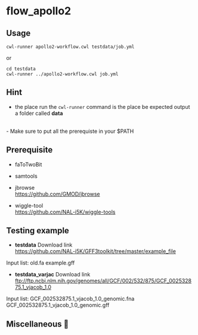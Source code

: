 # flow_apollo2
## Usage
```
cwl-runner apollo2-workflow.cwl testdata/job.yml
```
or
```
cd testdata
cwl-runner ../apollo2-workflow.cwl job.yml
```

## Hint
- the place run the ```cwl-runner``` command is the place be expected output a folder called **data**
<br>
- Make sure to put all the prerequiste in your $PATH

## Prerequisite
- faToTwoBit

- samtools

- jbrowse  
https://github.com/GMOD/jbrowse

- wiggle-tool  
https://github.com/NAL-i5K/wiggle-tools

## Testing example
- **testdata** 
Download link  
https://github.com/NAL-i5K/GFF3toolkit/tree/master/example_file

Input list: 
old.fa
example.gff
<br>

- **testdata_varjac** 
Download link
ftp://ftp.ncbi.nlm.nih.gov/genomes/all/GCF/002/532/875/GCF_002532875.1_vjacob_1.0

Input list:
GCF_002532875.1_vjacob_1.0_genomic.fna
GCF_002532875.1_vjacob_1.0_genomic.gff
<br>

 
## Miscellaneous :rocket:

